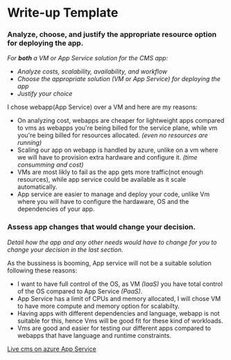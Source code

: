 # Write-up Template

### Analyze, choose, and justify the appropriate resource option for deploying the app.

*For **both** a VM or App Service solution for the CMS app:*
- *Analyze costs, scalability, availability, and workflow*
- *Choose the appropriate solution (VM or App Service) for deploying the app*
- *Justify your choice*

I chose webapp(App Service) over a VM and here are my reasons:
- On analyzing cost, webapps are cheaper for lightweight apps compared to vms as webapps you're being billed for the service plane, while vm you're being billed for resources allocated. _(even no resources are running)_
- Scaling our app on webapp is handled by azure, unlike on a vm where we will have to provision extra hardware and configure it. _(time consumming and cost)_
- VMs are most likly to fail as the app gets more traffic(not enough resources), while app service could be available as it scale automatically.
- App service are easier to manage and deploy your code, unlike Vm where you will have to configure the hardaware, OS and the dependencies of your app.
### Assess app changes that would change your decision.

*Detail how the app and any other needs would have to change for you to change your decision in the last section.* 

As the bussiness is booming, App service will not be a suitable solution following these reasons:
- I want to have full control of the OS, as VM _(IaaS)_ you have total control of the OS compared to App Service _(PaaS)_.
- App Service has a limit of CPUs and memory allocated, I will chose VM to have more compute and memory option for scalabilty.
- Having apps with different dependencies and language, webapp is not suitable for this, hence Vms will be  good fit for these kind of workloads.
- Vms are good and easier for testing our different apps compared to webapps that have language and runtime constraints.

[Live cms on azure App Service](https://projectcms.azurewebsites.net) 
